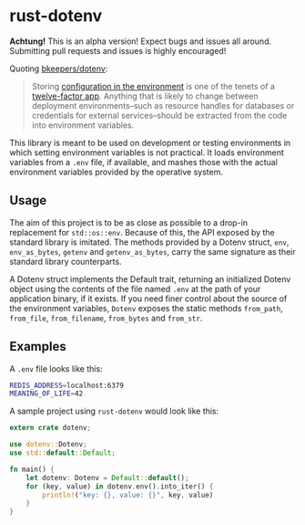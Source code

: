 rust-dotenv
====

**Achtung!** This is an alpha version! Expect bugs and issues all around.
Submitting pull requests and issues is highly encouraged!

Quoting [bkeepers/dotenv](https://github.com/bkeepers/dotenv):

> Storing [configuration in the environment](http://www.12factor.net/config)
> is one of the tenets of a [twelve-factor app](http://www.12factor.net/).
> Anything that is likely to change between deployment environments–such as
> resource handles for databases or credentials for external services–should
> be extracted from the code into environment variables.

This library is meant to be used on development or testing environments in
which setting environment variables is not practical. It loads environment
variables from a `.env` file, if available, and mashes those with the actual
environment variables provided by the operative system.

Usage
----

The aim of this project is to be as close as possible to a drop-in replacement
for `std::os::env`. Because of this, the API exposed by the standard library
is imitated. The methods provided by a Dotenv struct, `env`, `env_as_bytes`,
`getenv` and `getenv_as_bytes`, carry the same signature as their standard
library counterparts.

A Dotenv struct implements the Default trait, returning an initialized Dotenv
object using the contents of the file named `.env` at the path of your
application binary, if it exists. If you need finer control
about the source of the environment variables, `Dotenv` exposes the static
methods `from_path`, `from_file`, `from_filename`, `from_bytes` and `from_str`.

Examples
----

A `.env` file looks like this:

```sh
REDIS_ADDRESS=localhost:6379
MEANING_OF_LIFE=42
```

A sample project using `rust-dotenv` would look like this:

```rust
extern crate dotenv;

use dotenv::Dotenv;
use std::default::Default;

fn main() {
    let dotenv: Dotenv = Default::default();
    for (key, value) in dotenv.env().into_iter() {
        println!("key: {}, value: {}", key, value)
    }
}
```
